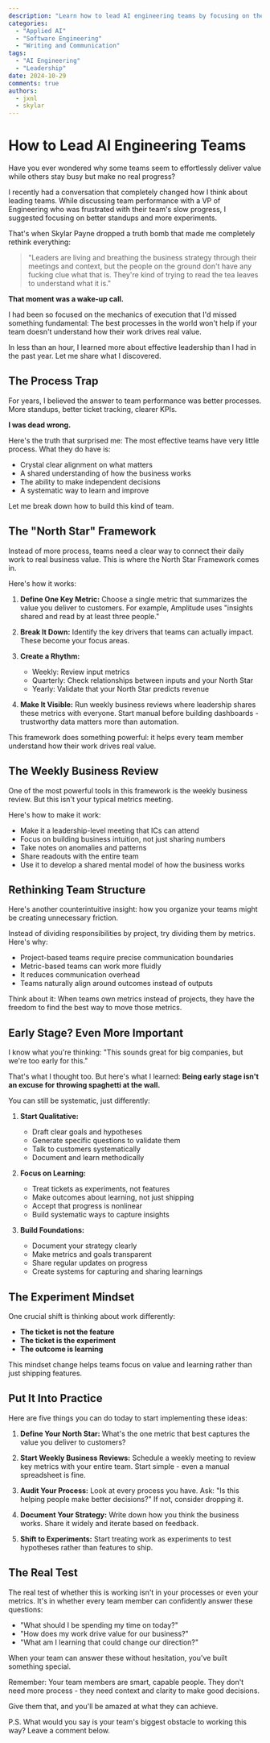 ```yaml
---
description: "Learn how to lead AI engineering teams by focusing on the right things and empowering your team to make decisions."
categories:
  - "Applied AI"
  - "Software Engineering"
  - "Writing and Communication"
tags:
  - "AI Engineering"
  - "Leadership"
date: 2024-10-29
comments: true
authors:
  - jxnl
  - skylar
---
```


# How to Lead AI Engineering Teams

Have you ever wondered why some teams seem to effortlessly deliver value while others stay busy but make no real progress?

I recently had a conversation that completely changed how I think about leading teams. While discussing team performance with a VP of Engineering who was frustrated with their team's slow progress, I suggested focusing on better standups and more experiments.

That's when Skylar Payne dropped a truth bomb that made me completely rethink everything:

> "Leaders are living and breathing the business strategy through their meetings and context, but the people on the ground don't have any fucking clue what that is. They're kind of trying to read the tea leaves to understand what it is."

**That moment was a wake-up call.**

I had been so focused on the mechanics of execution that I'd missed something fundamental: The best processes in the world won't help if your team doesn't understand how their work drives real value.

In less than an hour, I learned more about effective leadership than I had in the past year. Let me share what I discovered.

<!-- more -->

## The Process Trap

For years, I believed the answer to team performance was better processes. More standups, better ticket tracking, clearer KPIs.

**I was dead wrong.**

Here's the truth that surprised me: The most effective teams have very little process. What they do have is:

- Crystal clear alignment on what matters
- A shared understanding of how the business works
- The ability to make independent decisions
- A systematic way to learn and improve

Let me break down how to build this kind of team.

## The "North Star" Framework

Instead of more process, teams need a clear way to connect their daily work to real business value. This is where the North Star Framework comes in.

Here's how it works:

1. **Define One Key Metric:** Choose a single metric that summarizes the value you deliver to customers. For example, Amplitude uses "insights shared and read by at least three people."

2. **Break It Down:** Identify the key drivers that teams can actually impact. These become your focus areas.

3. **Create a Rhythm:**

   - Weekly: Review input metrics
   - Quarterly: Check relationships between inputs and your North Star
   - Yearly: Validate that your North Star predicts revenue

4. **Make It Visible:** Run weekly business reviews where leadership shares these metrics with everyone. Start manual before building dashboards - trustworthy data matters more than automation.

This framework does something powerful: it helps every team member understand how their work drives real value.

## The Weekly Business Review

One of the most powerful tools in this framework is the weekly business review. But this isn't your typical metrics meeting.

Here's how to make it work:

- Make it a leadership-level meeting that ICs can attend
- Focus on building business intuition, not just sharing numbers
- Take notes on anomalies and patterns
- Share readouts with the entire team
- Use it to develop a shared mental model of how the business works

## Rethinking Team Structure

Here's another counterintuitive insight: how you organize your teams might be creating unnecessary friction.

Instead of dividing responsibilities by project, try dividing them by metrics. Here's why:

- Project-based teams require precise communication boundaries
- Metric-based teams can work more fluidly
- It reduces communication overhead
- Teams naturally align around outcomes instead of outputs

Think about it: When teams own metrics instead of projects, they have the freedom to find the best way to move those metrics.

## Early Stage? Even More Important

I know what you're thinking: "This sounds great for big companies, but we're too early for this."

That's what I thought too. But here's what I learned: **Being early stage isn't an excuse for throwing spaghetti at the wall.**

You can still be systematic, just differently:

1. **Start Qualitative:**

   - Draft clear goals and hypotheses
   - Generate specific questions to validate them
   - Talk to customers systematically
   - Document and learn methodically

2. **Focus on Learning:**

   - Treat tickets as experiments, not features
   - Make outcomes about learning, not just shipping
   - Accept that progress is nonlinear
   - Build systematic ways to capture insights

3. **Build Foundations:**
   - Document your strategy clearly
   - Make metrics and goals transparent
   - Share regular updates on progress
   - Create systems for capturing and sharing learnings

## The Experiment Mindset

One crucial shift is thinking about work differently:

- **The ticket is not the feature**
- **The ticket is the experiment**
- **The outcome is learning**

This mindset change helps teams focus on value and learning rather than just shipping features.

## Put It Into Practice

Here are five things you can do today to start implementing these ideas:

1. **Define Your North Star:** What's the one metric that best captures the value you deliver to customers?

2. **Start Weekly Business Reviews:** Schedule a weekly meeting to review key metrics with your entire team. Start simple - even a manual spreadsheet is fine.

3. **Audit Your Process:** Look at every process you have. Ask: "Is this helping people make better decisions?" If not, consider dropping it.

4. **Document Your Strategy:** Write down how you think the business works. Share it widely and iterate based on feedback.

5. **Shift to Experiments:** Start treating work as experiments to test hypotheses rather than features to ship.

## The Real Test

The real test of whether this is working isn't in your processes or even your metrics. It's in whether every team member can confidently answer these questions:

- "What should I be spending my time on today?"
- "How does my work drive value for our business?"
- "What am I learning that could change our direction?"

When your team can answer these without hesitation, you've built something special.

Remember: Your team members are smart, capable people. They don't need more process - they need context and clarity to make good decisions.

Give them that, and you'll be amazed at what they can achieve.

P.S. What would you say is your team's biggest obstacle to working this way? Leave a comment below.
